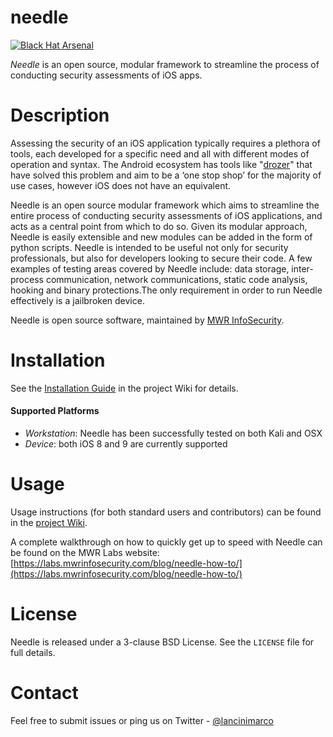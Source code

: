 # needle

[![Black Hat Arsenal](https://www.toolswatch.org/badges/arsenal/2016.svg)](https://www.blackhat.com/us-16/arsenal.html#needle)

_Needle_ is an open source, modular framework to streamline the process of conducting security assessments of iOS apps.


# Description

Assessing the security of an iOS application typically requires a plethora of tools, each developed for a specific need and all with different modes of operation and syntax. The Android ecosystem has tools like "[drozer](https://mwr.to/drozer)" that have solved this problem and aim to be a ‘one stop shop’ for the majority of use cases, however iOS does not have an equivalent.

Needle is an open source modular framework which aims to streamline the entire process of conducting security assessments of iOS applications, and acts as a central point from which to do so. Given its modular approach, Needle is easily extensible and new modules can be added in the form of python scripts. Needle is intended to be useful not only for security professionals, but also for developers looking to secure their code. A few examples of testing areas covered by Needle include: data storage, inter-process communication, network communications, static code analysis, hooking and binary protections.​ The only requirement in order to run Needle effectively is a jailbroken device.

Needle is open source software, maintained by [MWR InfoSecurity](https://www.mwrinfosecurity.com/).


# Installation

See the [Installation Guide](https://github.com/mwrlabs/needle/wiki/Installation-Guide) in the project Wiki for details.

#### Supported Platforms

* _Workstation_: Needle has been successfully tested on both Kali and OSX
* _Device_: both iOS 8 and 9 are currently supported 


# Usage

Usage instructions (for both standard users and contributors) can be found in the [project Wiki](https://github.com/mwrlabs/needle/wiki).

A complete walkthrough on how to quickly get up to speed with Needle can be found on the MWR Labs website: [https://labs.mwrinfosecurity.com/blog/needle-how-to/](https://labs.mwrinfosecurity.com/blog/needle-how-to/)


# License

Needle is released under a 3-clause BSD License. See the `LICENSE` file for full details.


# Contact

Feel free to submit issues or ping us on Twitter - [@lancinimarco](https://twitter.com/lancinimarco)
